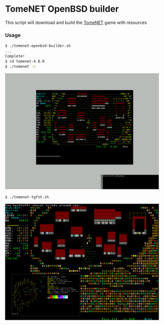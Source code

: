 # TomeNET OpenBSD builder
This script will download and build the [TomeNET](https://www.tomenet.eu) game with resources

### Usage
```bash
$ ./tomenet-openbsd-builder.sh
...
Complete!
$ cd tomenet-4.8.0
$ ./tomenet -c
```
![console version](console.png)

```bash
$ ./tomenet-tgfnt.sh
```
![tangar's font x11](with_fonts.png)
